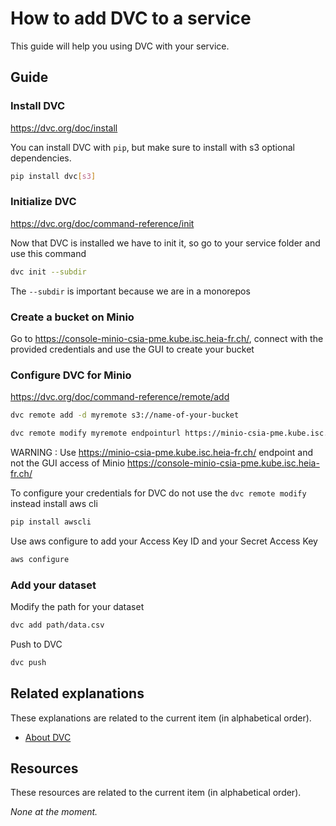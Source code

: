 # How to add DVC to a service

This guide will help you using DVC with your service.

## Guide

### Install DVC

https://dvc.org/doc/install

You can install DVC with `pip`, but make sure to install with s3 optional dependencies.

```sh
pip install dvc[s3]
```

### Initialize DVC

https://dvc.org/doc/command-reference/init

Now that DVC is installed we have to init it, so go to your service folder and use this command
```sh
dvc init --subdir
```
The `--subdir` is important because we are in a monorepos

### Create a bucket on Minio

Go to https://console-minio-csia-pme.kube.isc.heia-fr.ch/, connect with the provided credentials and use the GUI to create your bucket

### Configure DVC for Minio

https://dvc.org/doc/command-reference/remote/add

```sh
dvc remote add -d myremote s3://name-of-your-bucket

dvc remote modify myremote endpointurl https://minio-csia-pme.kube.isc.heia-fr.ch/
```

WARNING : Use https://minio-csia-pme.kube.isc.heia-fr.ch/ endpoint and not the GUI access of Minio https://console-minio-csia-pme.kube.isc.heia-fr.ch/

To configure your credentials for DVC do not use the `dvc remote modify` instead install aws cli
```sh
pip install awscli
```

Use aws configure to add your Access Key ID and your Secret Access Key
```sh
aws configure
```

### Add your dataset

Modify the path for your dataset
```sh
dvc add path/data.csv
```

Push to DVC
```sh
dvc push
```

## Related explanations

These explanations are related to the current item (in alphabetical order).

- [About DVC](../explanations/about-dvc.md)

## Resources

These resources are related to the current item (in alphabetical order).

_None at the moment._
